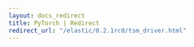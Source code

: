 ```yaml
---
layout: docs_redirect
title: PyTorch | Redirect
redirect_url: "/elastic/0.2.1rc0/tsm_driver.html"
---
```

